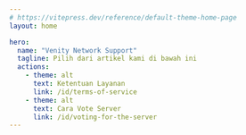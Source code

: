 ```yaml
---
# https://vitepress.dev/reference/default-theme-home-page
layout: home

hero:
  name: "Venity Network Support"
  tagline: Pilih dari artikel kami di bawah ini
  actions:
    - theme: alt
      text: Ketentuan Layanan
      link: /id/terms-of-service
    - theme: alt
      text: Cara Vote Server
      link: /id/voting-for-the-server
---
```


